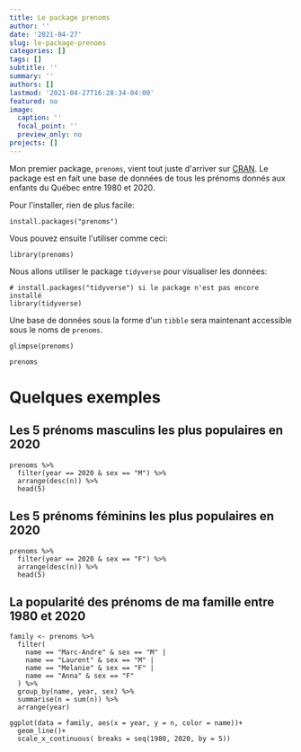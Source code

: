 ```yaml
---
title: Le package prenoms
author: ''
date: '2021-04-27'
slug: le-package-prenoms
categories: []
tags: []
subtitle: ''
summary: ''
authors: []
lastmod: '2021-04-27T16:28:34-04:00'
featured: no
image:
  caption: ''
  focal_point: ''
  preview_only: no
projects: []
---
```


Mon premier package, `prenoms`, vient tout juste d'arriver sur [CRAN](https://cran.r-project.org/). Le package est en fait une base de données de tous les prénoms donnés aux enfants du Québec entre 1980 et 2020.

Pour l'installer, rien de plus facile:
  ```{r eval=FALSE}
install.packages("prenoms")
```

Vous pouvez ensuite l'utiliser comme ceci:
```{r}
library(prenoms)
```

Nous allons utiliser le package `tidyverse` pour visualiser les données:
```{r}
# install.packages("tidyverse") si le package n'est pas encore installé
library(tidyverse)
```


Une base de données sous la forme d'un `tibble` sera maintenant accessible sous le noms de `prenoms`.
```{r}
glimpse(prenoms)
```

```{r}
prenoms
```

# Quelques exemples

## Les 5 prénoms masculins les plus populaires en 2020

```{r}
prenoms %>% 
  filter(year == 2020 & sex == "M") %>% 
  arrange(desc(n)) %>% 
  head(5)
```

## Les 5 prénoms féminins les plus populaires en 2020

```{r}
prenoms %>% 
  filter(year == 2020 & sex == "F") %>% 
  arrange(desc(n)) %>% 
  head(5)
```

## La popularité des prénoms de ma famille entre 1980 et 2020

```{r}
family <- prenoms %>%
  filter(
    name == "Marc-Andre" & sex == "M" |
    name == "Laurent" & sex == "M" |
    name == "Melanie" & sex == "F" |
    name == "Anna" & sex == "F"
  ) %>%
  group_by(name, year, sex) %>%
  summarise(n = sum(n)) %>%
  arrange(year)
```

```{r}
ggplot(data = family, aes(x = year, y = n, color = name))+
  geom_line()+
  scale_x_continuous( breaks = seq(1980, 2020, by = 5))
```
